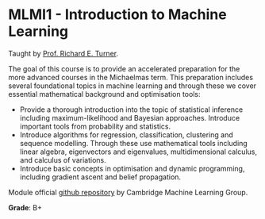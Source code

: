 # MLMI1 - Introduction to Machine Learning

Taught by [Prof. Richard E. Turner](http://www.eng.cam.ac.uk/profiles/ret26).

The goal of this course is to provide an accelerated preparation for the more advanced courses in the Michaelmas term. This preparation includes several foundational topics in machine learning and through these we cover essential mathematical background and optimisation tools:
- Provide a thorough introduction into the topic of statistical inference including maximum-likelihood and Bayesian approaches. Introduce important tools from probability and statistics.
- Introduce algorithms for regression, classification, clustering and sequence modelling. Through these use mathematical tools including linear algebra, eigenvectors and eigenvalues, multidimensional calculus, and calculus of variations.
- Introduce basic concepts in optimisation and dynamic programming, including gradient ascent and belief propagation.

Module official [github repository](https://github.com/cambridge-mlg/mphil-intro-module) by Cambridge Machine Learning Group.

**Grade**: B+
